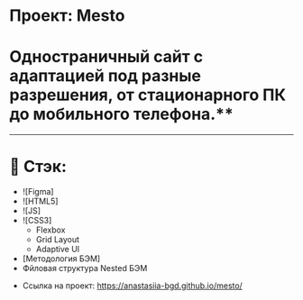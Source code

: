 # Проект: Mesto

#  Одностраничный сайт с адаптацией под разные разрешения, от стационарного ПК до мобильного телефона.**

___
# 🔨 Стэк:
+ ![Figma]
+ ![HTML5]
+ ![JS]
+ ![CSS3]
  - Flexbox
  - Grid Layout
  - Adaptive UI
+ [Методология БЭМ]
+ Фйловая структура Nested БЭМ

* Ссылка на проект: https://anastasiia-bgd.github.io/mesto/